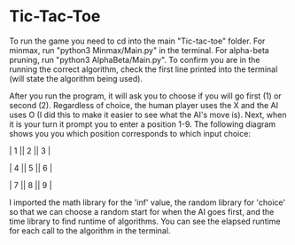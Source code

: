 # Tic-Tac-Toe

To run the game you need to cd into the main "Tic-tac-toe" folder. For minmax, run "python3 Minmax/Main.py" in the terminal. For alpha-beta pruning, run "python3 AlphaBeta/Main.py". To confirm you are in the running the correct algorithm, check the first line printed into the terminal (will state the algorithm being used).

After you run the program, it will ask you to choose if you will go first (1) or second (2). Regardless of choice, the human player uses the X and the AI uses O (I did this to make it easier to see what the AI's move is). Next, when it is your turn it prompt you to enter a position 1-9. The following diagram shows you you which position corresponds to which input choice:


| 1 || 2 || 3 |

| 4 || 5 || 6 |

| 7 || 8 || 9 |


I imported the math library for the 'inf' value, the random library for 'choice' so that we can choose a random start for when the AI goes first, and the time library to find runtime of algorithms. You can see the elapsed runtime for each call to the algorithm in the terminal.
